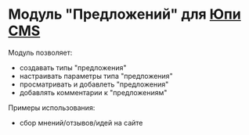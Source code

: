 Модуль "Предложений" для [Юпи CMS](https://github.com/yupe/yupe)
=================

Модуль позволяет:
* создавать типы "предложения"
* настраивать параметры типа "предложения"
* просматривать и добавлеть "предложения"
* добавлять комментарии к "предложениям"

Примеры использования:
* сбор мнений/отзывов/идей на сайте
